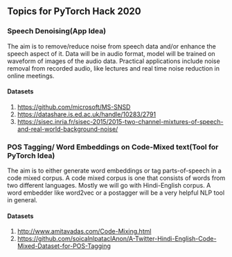 ## Topics for PyTorch Hack 2020

### Speech Denoising(App Idea)
The aim is to remove/reduce noise from speech data and/or enhance the speech aspect of it. Data will be in audio format, model will be trained on waveform of images of the audio data. Practical applications include noise removal from recorded audio, like lectures and real time noise reduction in online meetings.

#### Datasets
1. https://github.com/microsoft/MS-SNSD
2. https://datashare.is.ed.ac.uk/handle/10283/2791
3. https://sisec.inria.fr/sisec-2015/2015-two-channel-mixtures-of-speech-and-real-world-background-noise/

### POS Tagging/ Word Embeddings on Code-Mixed text(Tool for PyTorch Idea)
The aim is to either generate word embeddings or tag parts-of-speech in a code mixed corpus. A code mixed corpus is one that consists of words from two different languages. Mostly we will go with Hindi-English corpus. A word embedder like word2vec or a postagger will be a very helpful NLP tool in general.

#### Datasets
1. http://www.amitavadas.com/Code-Mixing.html
2. https://github.com/soicalnlpataclAnon/A-Twitter-Hindi-English-Code-Mixed-Dataset-for-POS-Tagging
